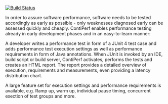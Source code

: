 [![Build Status](https://api.travis-ci.org/aravindc/contiperf.svg?branch=master)](https://travis-ci.org/aravindc/contiperf)

In order to assure software performance, software needs to be tested accordingly as early as possible - only weaknesses diagnosed early can be assessed quickly and cheaply. ContiPerf enables performance testing already in early development phases and in an easy-to-learn manner: 

A developer writes a performance test in form of a JUnit 4 test case and adds performance test execution settings as well as performance requirements in form of Java annotations. When JUnit is invoked by an IDE, build script or build server, ContiPerf activates, performs the tests and creates an HTML report. The report provides a detailed overview of execution, requirements and measurements, even providing a latency distribution chart.

A large feature set for execution settings and performance requirements is available, e.g. Ramp up, warm up, individual pause timing, concurrent exection of test groups and more.
